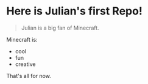 # Here is Julian's first Repo!

> Julian is a big fan of Minecraft. 

Minecraft is:

* cool  
* fun 
* creative  

That's all for now.

 